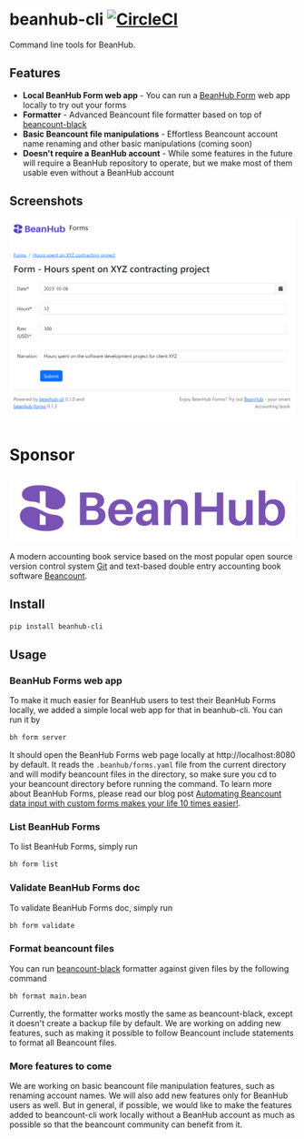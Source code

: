 # beanhub-cli [![CircleCI](https://dl.circleci.com/status-badge/img/gh/LaunchPlatform/beanhub-cli/tree/master.svg?style=svg)](https://dl.circleci.com/status-badge/redirect/gh/LaunchPlatform/beanhub-cli/tree/master)
Command line tools for BeanHub.

## Features

- **Local BeanHub Form web app** - You can run a [BeanHub Form](https://beanhub.io/blog/2023/07/31/automating-beancount-data-input-with-beanhub-custom-forms/) web app locally to try out your forms
- **Formatter** - Advanced Beancount file formatter based on top of [beancount-black](https://github.com/LaunchPlatform/beancount-black)
- **Basic Beancount file manipulations** - Effortless Beancount account name renaming and other basic manipulations (coming soon)
- **Doesn't require a BeanHub account** - While some features in the future will require a BeanHub repository to operate, but we make most of them usable even without a BeanHub account

## Screenshots

<p align="center">
  <img src="https://github.com/LaunchPlatform/beanhub-cli/raw/master/assets/forms-screenshot.png?raw=true" alt="BeanHub Forms Screenshot" />
</p>

# Sponsor

<p align="center">
  <a href="https://beanhub.io"><img src="https://github.com/LaunchPlatform/beanhub-cli/raw/master/assets/beanhub.svg?raw=true" alt="BeanHub logo" /></a>
</p>

A modern accounting book service based on the most popular open source version control system [Git](https://git-scm.com/) and text-based double entry accounting book software [Beancount](https://beancount.github.io/docs/index.html).

## Install

```bash
pip install beanhub-cli
```
## Usage

### BeanHub Forms web app

To make it much easier for BeanHub users to test their BeanHub Forms locally, we added a simple local web app for that in beanhub-cli.
You can run it by

```bash
bh form server
```

It should open the BeanHub Forms web page locally at http://localhost:8080 by default.
It reads the `.beanhub/forms.yaml` file from the current directory and will modify beancount files in the directory, so make sure you cd to your beancount directory before running the command.
To learn more about BeanHub Forms, please read our blog post [Automating Beancount data input with custom forms makes your life 10 times easier!](https://beanhub.io/blog/2023/07/31/automating-beancount-data-input-with-beanhub-custom-forms/).

### List BeanHub Forms

To list BeanHub Forms, simply run

```bash
bh form list
```
### Validate BeanHub Forms doc

To validate BeanHub Forms doc, simply run

```bash
bh form validate
```

### Format beancount files

You can run [beancount-black](https://github.com/LaunchPlatform/beancount-black) formatter against given files by the following command

```bash
bh format main.bean
```

Currently, the formatter works mostly the same as beancount-black, except it doesn't create a backup file by default.
We are working on adding new features, such as making it possible to follow Beancount include statements to format all Beancount files.

### More features to come

We are working on basic beancount file manipulation features, such as renaming account names.
We will also add new features only for BeanHub users as well.
But in general, if possible, we would like to make the features added to beancount-cli work locally without a BeanHub account as much as possible so that the beancount community can benefit from it.
